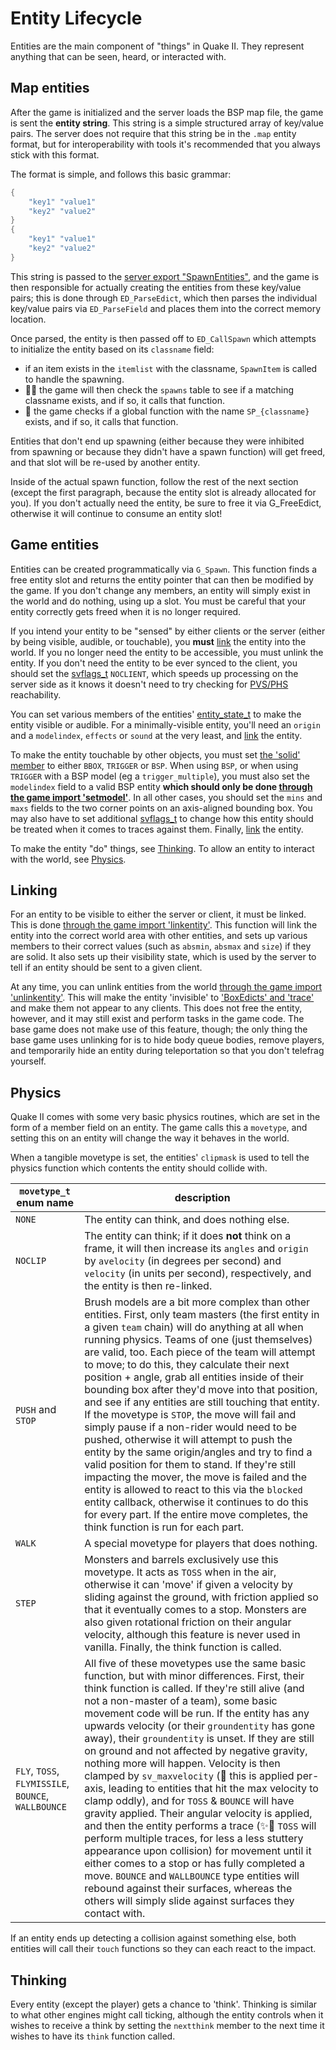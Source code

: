 # Entity Lifecycle

Entities are the main component of "things" in Quake II. They represent anything that can be seen, heard, or interacted with.

## Map entities

After the game is initialized and the server loads the BSP map file, the game is sent the **entity string**. This string is a simple structured array of key/value pairs. The server does not require that this string be in the `.map` entity format, but for interoperability with tools it's recommended that you always stick with this format.

The format is simple, and follows this basic grammar:

```as
{
    "key1" "value1"
    "key2" "value2"
}
{
    "key1" "value1"
    "key2" "value2"
}
```

This string is passed to the [server export "SpawnEntities"](Server-Exports#SpawnEntities), and the game is then responsible for actually creating the entities from these key/value pairs; this is done through `ED_ParseEdict`, which then parses the individual key/value pairs via `ED_ParseField` and places them into the correct memory location.

Once parsed, the entity is then passed off to `ED_CallSpawn` which attempts to initialize the entity based on its `classname` field:
* if an item exists in the `itemlist` with the classname, `SpawnItem` is called to handle the spawning.
* 🍦✨ the game will then check the `spawns` table to see if a matching classname exists, and if so, it calls that function.
* 🪽 the game checks if a global function with the name `SP_{classname}` exists, and if so, it calls that function.

Entities that don't end up spawning (either because they were inhibited from spawning or because they didn't have a spawn function) will get freed, and that slot will be re-used by another entity.

Inside of the actual spawn function, follow the rest of the next section (except the first paragraph, because the entity slot is already allocated for you). If you don't actually need the entity, be sure to free it via G_FreeEdict, otherwise it will continue to consume an entity slot!

## Game entities

Entities can be created programmatically via `G_Spawn`. This function finds a free entity slot and returns the entity pointer that can then be modified by the game. If you don't change any members, an entity will simply exist in the world and do nothing, using up a slot. You must be careful that your entity correctly gets freed when it is no longer required.

If you intend your entity to be "sensed" by either clients or the server (either by being visible, audible, or touchable), you **must** [link](Entity-Lifecycle#linking) the entity into the world. If you no longer need the entity to be accessible, you must unlink the entity. If you don't need the entity to be ever synced to the client, you should set the [svflags_t](Types#svflags_t) `NOCLIENT`, which speeds up processing on the server side as it knows it doesn't need to try checking for [PVS/PHS](PVS) reachability.

You can set various members of the entities' [entity_state_t](../Types#entity_state_t) to make the entity visible or audible. For a minimally-visible entity, you'll need an `origin` and a `modelindex`, `effects` or `sound` at the very least, and [link](Entity-Lifecycle#linking) the entity.

To make the entity touchable by other objects, you must set [the 'solid' member](../Types#edict_t) to either `BBOX`, `TRIGGER` or `BSP`. When using `BSP`, or when using `TRIGGER` with a BSP model (eg a `trigger_multiple`), you must also set the `modelindex` field to a valid BSP entity **which should only be done [through the game import 'setmodel'](Server-Imports#setmodel)**. In all other cases, you should set the `mins` and `maxs` fields to the two corner points on an axis-aligned bounding box. You may also have to set additional [svflags_t](Types#svflags_t) to change how this entity should be treated when it comes to traces against them. Finally, [link](Entity-Lifecycle#linking) the entity.

To make the entity "do" things, see [Thinking](Entity-Lifecycle#thinking). To allow an entity to interact with the world, see [Physics](Entity-Lifecycle#physics).

## Linking

For an entity to be visible to either the server or client, it must be linked. This is done [through the game import 'linkentity'](Server-Imports#linkentity). This function will link the entity into the correct world area with other entities, and sets up various members to their correct values (such as `absmin`, `absmax` and `size`) if they are solid. It also sets up their visibility state, which is used by the server to tell if an entity should be sent to a given client.

At any time, you can unlink entities from the world [through the game import 'unlinkentity'](Server-Imports#unlinkentity). This will make the entity 'invisible' to ['BoxEdicts' and 'trace'](Server-Imports#collision-detection) and make them not appear to any clients. This does not free the entity, however, and it may still exist and perform tasks in the game code. The base game does not make use of this feature, though; the only thing the base game uses unlinking for is to hide body queue bodies, remove players, and temporarily hide an entity during teleportation so that you don't telefrag yourself.

## Physics

Quake II comes with some very basic physics routines, which are set in the form of a member field on an entity. The game calls this a `movetype`, and setting this on an entity will change the way it behaves in the world.

When a tangible movetype is set, the entities' `clipmask` is used to tell the physics function which contents the entity should collide with.

| `movetype_t` enum name | description |
| --- | --- |
| `NONE` | The entity can think, and does nothing else. |
| `NOCLIP` | The entity can think; if it does **not** think on a frame, it will then increase its `angles` and `origin` by `avelocity` (in degrees per second) and `velocity` (in units per second), respectively, and the entity is then re-linked. |
| `PUSH` and `STOP` | Brush models are a bit more complex than other entities. First, only team masters (the first entity in a given `team` chain) will do anything at all when running physics. Teams of one (just themselves) are valid, too. Each piece of the team will attempt to move; to do this, they calculate their next position + angle, grab all entities inside of their bounding box after they'd move into that position, and see if any entities are still touching that entity. If the movetype is `STOP`, the move will fail and simply pause if a non-rider would need to be pushed, otherwise it will attempt to push the entity by the same origin/angles and try to find a valid position for them to stand. If they're still impacting the mover, the move is failed and the entity is allowed to react to this via the `blocked` entity callback, otherwise it continues to do this for every part. If the entire move completes, the think function is run for each part. |
| `WALK` | A special movetype for players that does nothing. |
| `STEP` | Monsters and barrels exclusively use this movetype. It acts as `TOSS` when in the air, otherwise it can 'move' if given a velocity by sliding against the ground, with friction applied so that it eventually comes to a stop. Monsters are also given rotational friction on their angular velocity, although this feature is never used in vanilla. Finally, the think function is called. |
| `FLY`, `TOSS`, `FLYMISSILE`, `BOUNCE`, `WALLBOUNCE` | All five of these movetypes use the same basic function, but with minor differences. First, their think function is called. If they're still alive (and not a non-master of a team), some basic movement code will be run. If the entity has any upwards velocity (or their `groundentity` has gone away), their `groundentity` is unset. If they are still on ground and not affected by negative gravity, nothing more will happen. Velocity is then clamped by `sv_maxvelocity` (🍦 this is applied per-axis, leading to entities that hit the max velocity to clamp oddly), and for `TOSS` & `BOUNCE` will have gravity applied. Their angular velocity is applied, and then the entity performs a trace (✨🪽 `TOSS` will perform multiple traces, for less a less stuttery appearance upon collision) for movement until it either comes to a stop or has fully completed a move. `BOUNCE` and `WALLBOUNCE` type entities will rebound against their surfaces, whereas the others will simply slide against surfaces they contact with. |

If an entity ends up detecting a collision against something else, both entities will call their `touch` functions so they can each react to the impact.

## Thinking

Every entity (except the player) gets a chance to 'think'. Thinking is similar to what other engines might call ticking, although the entity controls when it wishes to receive a think by setting the `nextthink` member to the next time it wishes to have its `think` function called.